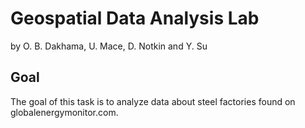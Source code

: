 # Geospatial Data Analysis Lab

by O. B. Dakhama, U. Mace, D. Notkin and Y. Su

## Goal

The goal of this task is to analyze data about steel factories found on globalenergymonitor.com. 
